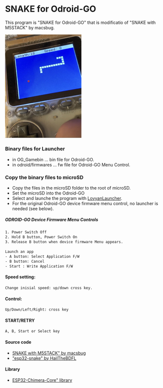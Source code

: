 # SNAKE for Odroid-GO

This program is "SNAKE for Odroid-GO" that is modificatio of "SNAKE with M5STACK" by macsbug.

<img src="OGsnake.jpg" width="250">

### Binary files for Launcher
- in OG_Gamebin ... bin file for Odroid-GO.
- in odroid/firmwares ... fw file for Odroid-GO Menu Control.

### Copy the binary files to microSD

- Copy the files in the microSD folder to the root of microSD.
- Set the microSD into the Odroid-GO
- Select and launche the program with [LovyanLauncher](https://github.com/lovyan03/M5Stack_LovyanLauncher).
- For the original Odroid-GO device firmware menu control, no launcher is needed (see below).

##### ODROID-GO Device Firmware Menu Controls

	1. Power Switch Off
	2. Hold B button, Power Switch On
	3. Release B button when device firmware Menu appears.

	Launch an app
	- A button: Select Application F/W
	- B button: Cancel
	- Start : Write Application F/W


#### Speed setting:

	Change inisial speed: up/down cross key.

#### Control:
	Up/Down/Left/Right: cross key

#### START/RETRY
	A, B, Start or Select key 
	

#### Source code

- [SNAKE with M5STACK" by macsbug](https://macsbug.wordpress.com/2018/01/14/esp32-snake-with-m5stack/)
- ["esp32-snake" by HailTheBDFL](https://github.com/HailTheBDFL/esp32-snake)

#### Library
- [ESP32-Chimera-Core" library](https://github.com/tobozo/ESP32-Chimera-Core)



